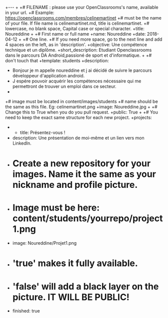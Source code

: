 ﻿+---
+
+# FILENAME : please use your OpenClassrooms's name, available in your url.
+# Example: https://openclassrooms.com/membres/celinemartinet
+# must be the name of your file. If file name is celinemartinet.md, title is celinemartinet.
+# lowercase, no blank space, Capital case or special character.
+title: Noureddine
+
+# First name or full name
+name: Noureddine
+date: 2018-04-12
+
+# One line.
+# If you need more space, go to the next line and add 4 spaces on the left, as in 'description'.
+objective: Une compétence technique et un diplôme.
+short_description: Etudiant Openclassrooms dans le parcours DA Android,passioné de sport et d'informatique.
+
+# don't touch that
+template: students
+description:
+  Bonjour je m appelle noureddine et j ai décidé de suivre le parcours développeur d'application android. 
+  J espére pouvoir acquérir les compétences nécessaire qui me permettront de trouver un emploi dans ce secteur.
+
+# image must be located in content/images/students
+# name should be the same as this file. Eg: celinemartinet.png
+image: Noureddine.jpg
+
+# Change this to True when you do you pull request.
+public: True
+
+# You need to keep the exact same structure for each new project.
+projects:
+  - title: Présentez-vous !
+    description: Une présentation de moi-même et un lien vers mon LinkedIn.
+    # Create a new repository for your images. Name it the same as your nickname and profile picture.
+    # Image must be here: content/students/yourrepo/project1.png
+    image: Noureddine/Projet1.png
+    # 'true' makes it fully available.
+    # 'false' will add a black layer on the picture. IT WILL BE PUBLIC!
+    finished: true